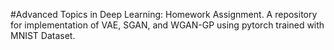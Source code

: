 #Advanced Topics in Deep Learning: Homework Assignment. 
A repository for implementation of VAE, SGAN, and WGAN-GP using pytorch trained with MNIST Dataset.
